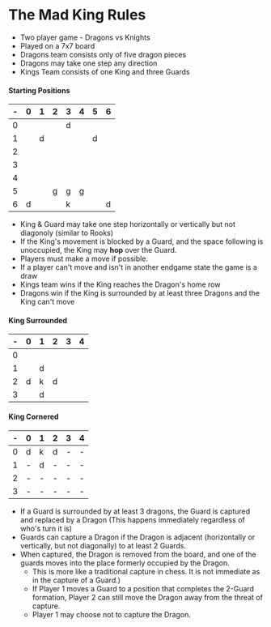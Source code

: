 # The Mad King Rules
- Two player game - Dragons vs Knights
- Played on a 7x7 board
- Dragons team consists only of five dragon pieces
- Dragons may take one step any direction
- Kings Team consists of one King and three Guards
#### Starting Positions
-|0|1|2|3|4|5|6
-|-|-|-|-|-|-|-
0| | | |d| | | 
1| |d| | | |d| 
2| | | | | | | 
3| | | | | | | 
4| | | | | | | 
5| | |g|g|g| | 
6|d| | |k| | |d
- King & Guard may take one step horizontally or vertically but not diagonoly (similar to Rooks)
- If the King's movement is blocked by a Guard, and the space following is unoccupied, the King may **hop** over the Guard.
- Players must make a move if possible.
- If a player can't move and isn't in another endgame state the game is a draw
- Kings team wins if the King reaches the Dragon's home row
- Dragons win if the King is surrounded by at least three Dragons and the King can't move

#### King Surrounded
-|0|1|2|3|4
-|-|-|-|-|-
0| | | | |
1| |d| | | 
2|d|k|d| | 
3| |d| | | 


#### King Cornered
-|0|1|2|3|4
-|-|-|-|-|-
0|d|k|d|-|-
1|-|d|-|-|-
2|-|-|-|-|-
3|-|-|-|-|-

- If a Guard is surrounded by at least 3 dragons, the Guard is captured and replaced by a Dragon (This happens immediately regardless of who's turn it is)
- Guards can capture a Dragon if the Dragon is adjacent (horizontally or vertically, but not diagonally) to at least 2 Guards.
- When captured, the Dragon is removed from the board, and one of the guards moves into the place formerly occupied by the Dragon. 
    - This is more like a traditional capture in chess.  It is not immediate as in the capture of a Guard.)
    - If Player 1 moves a Guard to a position that completes the 2-Guard formation, Player 2 can still move the Dragon away from the threat of capture.  
    - Player 1 may choose not to capture the Dragon.
